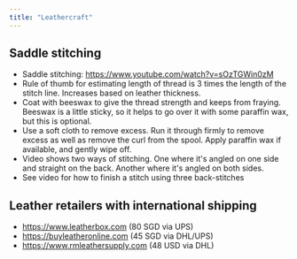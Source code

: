 ```yaml
---
title: "Leathercraft"
---
```


## Saddle stitching

- Saddle stitching: https://www.youtube.com/watch?v=sOzTGWin0zM
- Rule of thumb for estimating length of thread is 3 times the length of the stitch line. Increases based on leather thickness.
- Coat with beeswax to give the thread strength and keeps from fraying. Beeswax is a little sticky, so it helps to go over it with some paraffin wax, but this is optional.
- Use a soft cloth to remove excess. Run it through firmly to remove excess as well as remove the curl from the spool. Apply paraffin wax if available, and gently wipe off.
- Video shows two ways of stitching. One where it's angled on one side and straight on the back. Another where it's angled on both sides.
- See video for how to finish a stitch using three back-stitches

## Leather retailers with international shipping

- https://www.leatherbox.com (80 SGD via UPS)
- https://buyleatheronline.com (45 SGD via DHL/UPS)
- https://www.rmleathersupply.com (48 USD via DHL)
